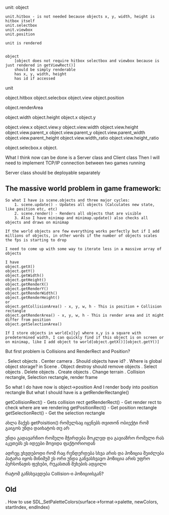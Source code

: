 
unit: object
    
    unit.hitbox - is not needed because objects x, y, width, height is hitbox itself
    unit.selectbox
    unit.viewbox
    unit.position

    unit is rendered


    object 
        [object does not require hitbox selectbox and viewbox because is just rendered in getViewRect()]
        should be simply renderable
        has x, y, width, height
        has id if accessed



unit


object.hitbox
object.selecbox
object.view
object.position

object.renderArea

object.width
object.height
object.x
object.y

object.view.x
object.view.y
object.view.width
object.view.height
object.view.parent_x
object.view.parent_y
object.view.parent_width
object.view.parent_height
object.view.width_ratio
object.view.height_ratio


object.selecbox.x
object.

What I think now can be done is a Server class and Client class
Then I will need to implement TCP/IP connection between two games running

Server class should be deployable separately

The massive world problem in game framework:
--------------------------------------------------------
    So what I have is scene.objects and three major cycles:
        1. scene.update() - Updates all objects (Calculates new state, like position etc, etc)
        2. scene.render() - Renders all objects that are visible
        3. Also I have minimap and minimap.update() also checks all objects and draws on minimap

    If the world objects are few everything works perfectly but if I add millions of objects, in other words if the number of objects scales the fps is starting to drop

    I need to come up with some way to iterate less in a massive array of objects

    I have
    object.getX()
    object.getY()
    object.getWidth()
    object.getHeight()
    object.getRenderX()
    object.getRenderY()
    object.getRenderWidth()
    object.getRenderHeight()
    or
    object.getCollisionArea() - x, y, w, h - This is position + Collision rectangle
    object.getRenderArea() - x, y, w, h - This is render area and it might differ from position
    object.getSelectionArea()

    If I store objects in world[x][y] where x,y is a square with predetermined width, I can quickly find if this object is on screen or on minimap, like I add object to world[object.getX()][object.getY()]

But first problem is Collisions and RenderRect and Position?

. Select objects
. Center camera
. Should objects have id?
. Where is global object storage? in Scene
. Object destroy should remove objects
. Select objects
. Delete objects
. Create objects
. Change terrain
. Collision rectangle, Selection rectangle, render frame

So what I do have now is object->position
And I render body into position rectangle
But what I should have is a getRenderRectangle()

getCollisionRect() - Gets collision rect 
getRenderRect() - Get render rect to check where are we rendering
getPositionRect() - Get position rectangle
getSelectionRect() - Get the selection rectangle


ახლა მაქვს getPoisition()
რომელსაც იყენებს თვითონ ობიექტი რომ გაიგოს უნდა დაიხატოს თუ არ

უნდა გადავარჩიო რომელი მჭირდება მოკლედ და გავიაზრო რომელი რას აკეთებს
ეს იდეები მოვიდა ფაქტორიოდან

ადრეც ვხვდებოდი რომ რაც რენდერდება სხვა არის და პოზიცია შეიძლება პატარა იყოს
მინიმუმ ეს ორი უნდა განვასხვავო
პოზიცია არის უფრო პერსონაჟის ფეხები, რუკასთან შეხების ადგილი

რატომ განსხვავდება Collision-ი პოზიციისგან?

Old
-------------
. How to use SDL_SetPaletteColors(surface->format->palette, newColors, startIndex, endIndex)
